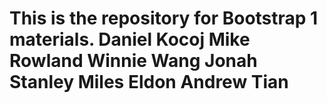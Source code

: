 This is the repository for Bootstrap 1 materials.
Daniel Kocoj
Mike Rowland
Winnie Wang
Jonah Stanley
Miles Eldon
Andrew Tian
===

